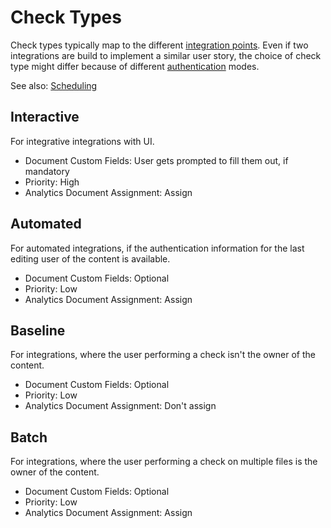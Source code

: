 # Check Types

Check types typically map to the different [integration points](integration-points.md).
Even if two integrations are build to implement a similar user story,
the choice of check type might differ because of different [authentication](configuration.md#Authentication) modes.

See also: [Scheduling](scheduling.md)

## Interactive

For integrative integrations with UI.

* Document Custom Fields: User gets prompted to fill them out, if mandatory
* Priority: High
* Analytics Document Assignment: Assign

## Automated

For automated integrations, if the authentication information for the last editing user of the content is available.

* Document Custom Fields: Optional
* Priority: Low
* Analytics Document Assignment: Assign

## Baseline

For integrations, where the user performing a check isn't the owner of the content.

* Document Custom Fields: Optional
* Priority: Low
* Analytics Document Assignment: Don't assign

## Batch

For integrations, where the user performing a check on multiple files is the owner of the content.

* Document Custom Fields: Optional
* Priority: Low
* Analytics Document Assignment: Assign
